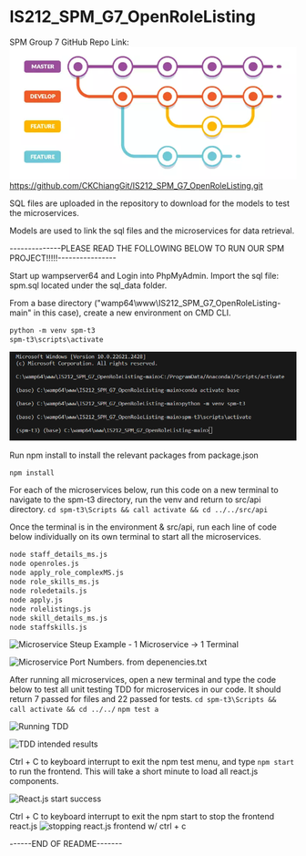 # IS212_SPM_G7_OpenRoleListing

SPM Group 7 GitHub Repo Link: ![branch structure](img/gitbranch.png)
https://github.com/CKChiangGit/IS212_SPM_G7_OpenRoleListing.git

SQL files are uploaded in the repository to download for the models to test the microservices.

Models are used to link the sql files and the microservices for data retrieval.


--------------PLEASE READ THE FOLLOWING BELOW TO RUN OUR SPM PROJECT!!!!!----------------

Start up wampserver64 and Login into PhpMyAdmin. Import the sql file: spm.sql located under the sql_data folder.


From a base directory ("wamp64\www\IS212_SPM_G7_OpenRoleListing-main" in this case), create a new environment on CMD CLI.
```
python -m venv spm-t3
spm-t3\scripts\activate
```
![Create new environment](/img/create_new_environment.png)


Run npm install to install the relevant packages from package.json
```
npm install
```

For each of the microservices below, run this code on a new terminal to navigate to the spm-t3 directory, run the venv and return to src/api directory. 
```cd spm-t3\Scripts && call activate && cd ../../src/api``` 

Once the terminal is in the environment & src/api, run each line of code below individually on its own terminal to start all the microservices. 
```
node staff_details_ms.js
node openroles.js
node apply_role_complexMS.js
node role_skills_ms.js
node roledetails.js
node apply.js
node rolelistings.js
node skill_details_ms.js
node staffskills.js
```

![Microservice Steup Example - 1 Microservice -> 1 Terminal](/img/microservice_setup.png)

![Microservice Port Numbers. from depenencies.txt](/img/ms_port_numbers.png)


After running all microservices, open a new terminal and type the code below to test all unit testing TDD for microservices in our code. It should return 7 passed for files and 22 passed for tests.
```cd spm-t3\Scripts && call activate && cd ../../```
```npm test a```

![Running TDD](/img/TDD_testing.png)

![TDD intended results](/img/TDD_results.png)


Ctrl + C to keyboard interrupt to exit the npm test menu, and type ```npm start``` to run the frontend.
This will take a short minute to load all react.js components.


![React.js start success](/img/npm_start_success.png)


Ctrl + C to keyboard interrupt to exit the npm start to stop the frontend react.js
![stopping react.js frontend w/ ctrl + c](/img/npm_start_stop_process.png)



------END OF README-------
